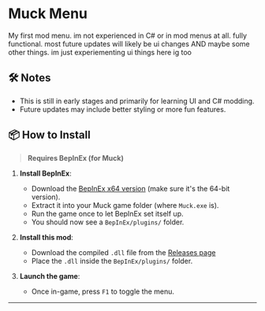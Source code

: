 # Muck Menu
My first mod menu. im not experienced in C# or in mod menus at all. fully functional. most future updates will likely be ui changes AND maybe some other things. im just experiementing ui things here ig too

## 🛠️ Notes

- This is still in early stages and primarily for learning UI and C# modding.
- Future updates may include better styling or more fun features.

## 📦 How to Install

> **Requires BepInEx (for Muck)**

1. **Install BepInEx**:
   - Download the [BepInEx x64 version](https://github.com/BepInEx/BepInEx/releases/tag/v5.4.23.2) (make sure it's the 64-bit version).
   - Extract it into your Muck game folder (where `Muck.exe` is).
   - Run the game once to let BepInEx set itself up.
   - You should now see a `BepInEx/plugins/` folder.

2. **Install this mod**:
   - Download the compiled `.dll` file from the [Releases page](https://github.com/MrEcstsy/MuckMenu/releases)
   - Place the `.dll` inside the `BepInEx/plugins/` folder.

3. **Launch the game**:
   - Once in-game, press `F1` to toggle the menu.

---

